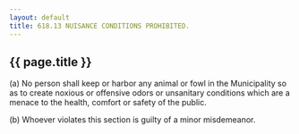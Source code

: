 ```yaml
---
layout: default 
title: 618.13 NUISANCE CONDITIONS PROHIBITED.
---
```


{{ page.title }}
----------------

​(a) No person shall keep or harbor any animal or fowl in the
Municipality so as to create noxious or offensive odors or unsanitary
conditions which are a menace to the health, comfort or safety of the
public.

​(b) Whoever violates this section is guilty of a minor misdemeanor.
